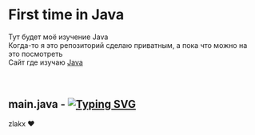 # First time in Java
Тут будет моё изучение Java <br/>
Когда-то я это репозиторий сделаю приватным, а пока что можно на это посмотреть <br/>
Сайт где изучаю [Java](https://www.w3schools.com/java/default.asp) <br>
<br/>
<br/>
## main.java - [![Typing SVG](https://readme-typing-svg.herokuapp.com?font=Fira+Code&pause=1000&width=435&lines=%D0%98%D0%B7%D1%83%D1%87%D0%B5%D0%BD%D0%B8%D0%B5+Java)](https://git.io/typing-svg) <br/>
zlakx ♥ <br/>
